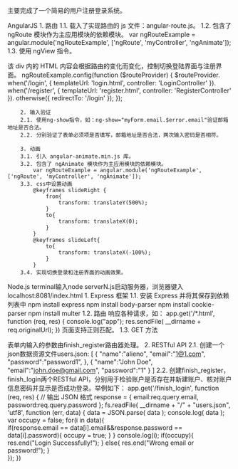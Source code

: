 主要完成了一个简易的用户注册登录系统。

AngularJS
	1. 路由
		1.1. 载入了实现路由的 js 文件：angular-route.js。
		1.2. 包含了 ngRoute 模块作为主应用模块的依赖模块。
			var ngRouteExample = angular.module('ngRouteExample', ['ngRoute', 'myController', 'ngAnimate']);
		1.3. 使用 ngView 指令。
			<div ng-view></div>
			该 div 内的 HTML 内容会根据路由的变化而变化，控制切换登陆界面与注册界面。
			ngRouteExample.config(function ($routeProvider) {
                $routeProvider.
                when('/login', {
                    templateUrl: 'login.html',
                    controller: 'LoginController'
                }).
                when('/register', {
                    templateUrl: 'register.html',
                    controller: 'RegisterController'
                }).
                otherwise({
                    redirectTo: '/login'
                });
            });
    
    	2. 输入验证
		2.1. 使用ng-show指令，如：ng-show="myForm.email.$error.email"验证邮箱地址是否合法。
		2.2. 分别验证了表单必须项是否填写，邮箱地址是否合法，两次输入密码是否相符。

    	3. 动画
		3.1. 引入 angular-animate.min.js 库。
		3.2. 包含了 ngAnimate 模块作为主应用模块的依赖模块。
			var ngRouteExample = angular.module('ngRouteExample', ['ngRoute', 'myController', 'ngAnimate']);
		3.3. css中设置动画
			@keyframes slideRight {
				from{
					transform: translateY(500%);
				}
				to{
					transform: translateX(0);
				}
			}
			@keyframes slideLeft{
				to{
					transform: translateX(-100%);
				}
			}
		3.4. 实现切换登录和注册界面的动画效果。

Node.js
	terminal输入node serverN.js启动服务器，浏览器键入localhost:8081/index.html
	1. Express 框架
		1.1. 安装 Express 并将其保存到依赖列表中
			npm install express
			npm install body-parser
			npm install cookie-parser
			npm install multer
		1.2. 路由
			响应各种请求，如：
			app.get('/*\.html', function (req, res) {
				console.log("app");
   				res.sendFile( __dirname + req.originalUrl);
			})
			页面支持正则匹配。
		1.3. GET 方法
			<form action="http://127.0.0.1:8081/finish_register" method="GET" name="myForm" novalidate>
			表单内输入的参数由finish_register路由器处理。
	2. RESTful API
		2.1. 创建一个json数据资源文件users.json:
			[
   				{
      				"name":"alieno",
      				"email":"1@1.com",
      				"password":"password1",
   				},
   				{
      				"name":"John Doe",
      				"email":"john.doe@gmail.com",
      				"password":"1"
   				}
			]
		2.2. 创建finish_register，finish_login两个RESTful API，分别用于检验账户是否存在并新建账户、核对账户信息密码并显示是否成功登录。举例如下：
			app.get('/finish_login', function (req, res) {
   				// 输出 JSON 格式
   				response = {
       				email:req.query.email,
       				password:req.query.password
   				};
				fs.readFile( __dirname + "/" + "users.json", 'utf8', function (err, data) {
       				data = JSON.parse( data );
       				console.log( data );
       				var occupy = false;
       				for(i in data){       		
       					if(response.email == data[i].email&&response.password == data[i].password){
       						occupy = true;
       					}
       				}
       				console.log(i);
       				if(occupy){
       					res.end("Login Successfully!");
       				}
       				else{
       					res.end("Wrong email or password!");
       				}       	
   				});
			})

